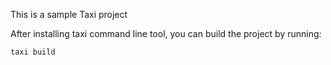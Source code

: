This is a sample Taxi project

After installing taxi command line tool, you can build the project by running:

```
taxi build
```